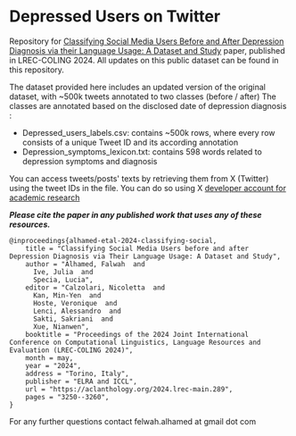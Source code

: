 # Depressed Users on Twitter

Repository for [Classifying Social Media Users Before and After Depression Diagnosis via their Language Usage: A Dataset and Study](https://aclanthology.org/2024.lrec-main.289/) paper, published in LREC-COLING 2024.  All updates on this public dataset can be found in this repository.

The dataset provided here includes an updated version of the original dataset, with ~500k tweets annotated to two classes (before / after) The classes are annotated based on the disclosed date of depression diagnosis : 
* Depressed_users_labels.csv: contains ~500k rows, where every row consists of a unique Tweet ID and its according annotation
* Depression_symptoms_lexicon.txt: contains 598 words related to depression symptoms and diagnosis

You can access tweets/posts' texts by retrieving them from X (Twitter) using the tweet IDs in the file. You can do so using X [developer account for academic research](https://developer.x.com/en/use-cases/do-research/academic-research) 

_**Please cite the paper in any published work that uses any of these resources.**_
```
@inproceedings{alhamed-etal-2024-classifying-social,
    title = "Classifying Social Media Users before and after Depression Diagnosis via Their Language Usage: A Dataset and Study",
    author = "Alhamed, Falwah  and
      Ive, Julia  and
      Specia, Lucia",
    editor = "Calzolari, Nicoletta  and
      Kan, Min-Yen  and
      Hoste, Veronique  and
      Lenci, Alessandro  and
      Sakti, Sakriani  and
      Xue, Nianwen",
    booktitle = "Proceedings of the 2024 Joint International Conference on Computational Linguistics, Language Resources and Evaluation (LREC-COLING 2024)",
    month = may,
    year = "2024",
    address = "Torino, Italy",
    publisher = "ELRA and ICCL",
    url = "https://aclanthology.org/2024.lrec-main.289",
    pages = "3250--3260",
}
```


For any further questions contact felwah.alhamed at gmail dot com
